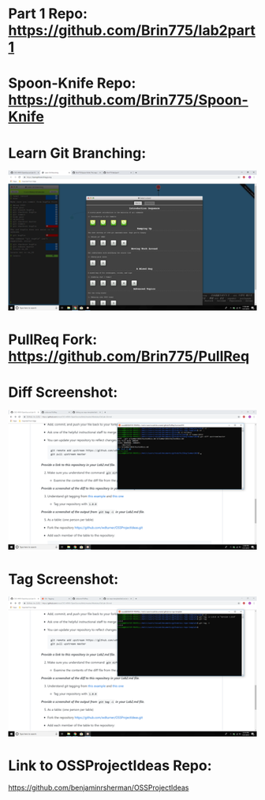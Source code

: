 # Part 1 Repo: https://github.com/Brin775/lab2part1
# Spoon-Knife Repo: https://github.com/Brin775/Spoon-Knife
# Learn Git Branching:
![Screenshot](images/git_branching.png)
# PullReq Fork: https://github.com/Brin775/PullReq
# Diff Screenshot:
![Screenshot](images/diff.png)
# Tag Screenshot:
![Screenshot](images/tag.png)
# Link to OSSProjectIdeas Repo:
https://github.com/benjaminrsherman/OSSProjectIdeas
